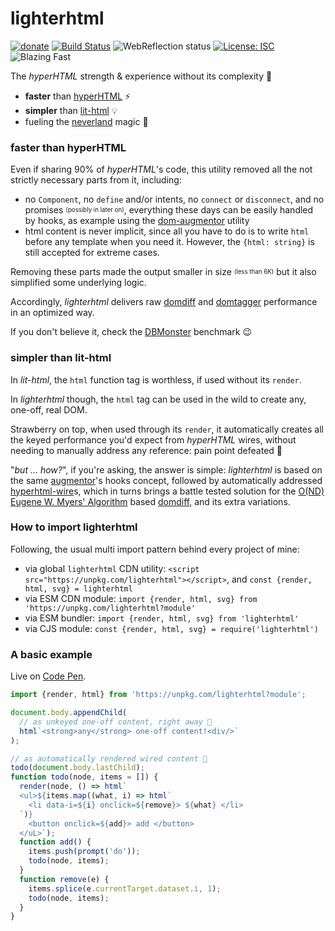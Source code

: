 # lighterhtml

[![donate](https://img.shields.io/badge/$-donate-ff69b4.svg?maxAge=2592000&style=flat)](https://github.com/WebReflection/donate) [![Build Status](https://travis-ci.com/WebReflection/lighterhtml.svg?branch=master)](https://travis-ci.com/WebReflection/lighterhtml) ![WebReflection status](https://offline.report/status/webreflection.svg) [![License: ISC](https://img.shields.io/badge/License-ISC-yellow.svg)](https://opensource.org/licenses/ISC) ![Blazing Fast](https://img.shields.io/badge/speed-blazing%20🔥-brightgreen.svg)

The _hyperHTML_ strength & experience without its complexity 🎉

  * **faster** than [hyperHTML](https://github.com/WebReflection/hyperHTML) ⚡️
  * **simpler** than [lit-html](https://github.com/polymer/lit-html) 💡
  * fueling the [neverland](https://github.com/WebReflection/neverland/#neverland-) magic 🦄


### faster than hyperHTML

Even if sharing 90% of _hyperHTML_'s code, this utility removed all the not strictly necessary parts from it, including:

  * no `Component`, no `define` and/or intents, no `connect` or `disconnect`, and no promises <sup><sub>(possibly in later on)</sub></sup>, everything these days can be easily handled by hooks, as example using the [dom-augmentor](https://github.com/WebReflection/dom-augmentor) utility
  * html content is never implicit, since all you have to do is to write `html` before any template when you need it. However, the `{html: string}` is still accepted for extreme cases.

Removing these parts made the output smaller in size <sup><sub>(less than 6K)</sub></sup> but it also simplified some underlying logic.

Accordingly, _lighterhtml_ delivers raw [domdiff](https://github.com/WebReflection/domdiff#domdiff) and [domtagger](https://github.com/WebReflection/domtagger#domtagger) performance in an optimized way.

If you don't believe it, check the [DBMonster](https://webreflection.github.io/lighterhtml/test/dbmonster.html) benchmark 😉


### simpler than lit-html

In _lit-html_, the `html` function tag is worthless, if used without its `render`.

In _lighterhtml_ though, the `html` tag can be used in the wild to create any, one-off, real DOM.

Strawberry on top, when used through its `render`, it automatically creates all the keyed performance you'd expect from _hyperHTML_ wires, without needing to manually address any reference: pain point defeated 🍾

"_but ... how?_", if you're asking, the answer is simple: _lighterhtml_ is based on the same [augmentor](https://github.com/WebReflection/augmentor#augmentor)'s hooks concept, followed by automatically addressed [hyperhtml-wire](https://github.com/WebReflection/hyperhtml-wire#hyperhtml-wire)s, which in turns brings a battle tested solution for the [O(ND) Eugene W. Myers' Algorithm](http://citeseerx.ist.psu.edu/viewdoc/download?doi=10.1.1.4.6927&rep=rep1&type=pdf) based [domdiff](https://github.com/WebReflection/domdiff#domdiff), and its extra variations.


### How to import lighterhtml

Following, the usual multi import pattern behind every project of mine:

  * via global `lighterhtml` CDN utility: `<script src="https://unpkg.com/lighterhtml"></script>`, and `const {render, html, svg} = lighterhtml`
  * via ESM CDN module: `import {render, html, svg} from 'https://unpkg.com/lighterhtml?module'`
  * via ESM bundler: `import {render, html, svg} from 'lighterhtml'`
  * via CJS module: `const {render, html, svg} = require('lighterhtml')`


### A basic example

Live on [Code Pen](https://codepen.io/WebReflection/pen/jXdBLV?editors=0010).

```js
import {render, html} from 'https://unpkg.com/lighterhtml?module';

document.body.appendChild(
  // as unkeyed one-off content, right away 🎉
  html`<strong>any</strong> one-off content!<div/>`
);

// as automatically rendered wired content 🤯
todo(document.body.lastChild);
function todo(node, items = []) {
  render(node, () => html`
  <ul>${items.map((what, i) => html`
    <li data-i=${i} onclick=${remove}> ${what} </li>
  `)}
    <button onclick=${add}> add </button>
  </uL>`);
  function add() {
    items.push(prompt('do'));
    todo(node, items);
  }
  function remove(e) {
    items.splice(e.currentTarget.dataset.i, 1);
    todo(node, items);
  }
}
```

